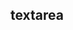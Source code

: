 ## textarea

<!-- UTSCOMJSON.textarea.description -->

<!-- UTSCOMJSON.textarea.attrubute -->

<!-- UTSCOMJSON.textarea.compatibility -->

<!-- UTSCOMJSON.textarea.reference -->

